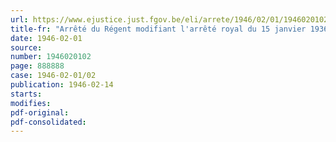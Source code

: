```yaml
---
url: https://www.ejustice.just.fgov.be/eli/arrete/1946/02/01/1946020102/justel
title-fr: "Arrêté du Régent modifiant l'arrêté royal du 15 janvier 1936, relatif à la détermination des " petites propriétés terriennes " et " des personnes peu aisées ""
date: 1946-02-01
source:
number: 1946020102
page: 888888
case: 1946-02-01/02
publication: 1946-02-14
starts:
modifies:
pdf-original:
pdf-consolidated:
---
```


